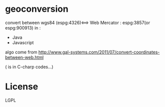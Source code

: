 geoconversion
=============
convert between wgs84 (espg:4326)<==> Web Mercator : espg:3857(or espg:900913) in :
* Java
* Javascript


algo come from 
http://www.gal-systems.com/2011/07/convert-coordinates-between-web.html

( is in C-charp codes...)

License
=======
LGPL